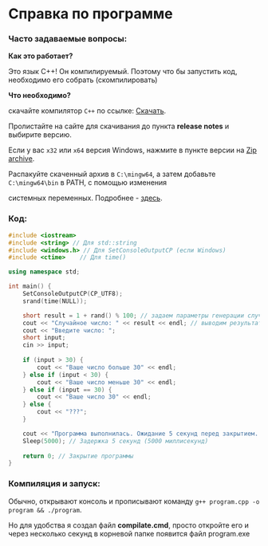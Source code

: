 # Справка по программе

### Часто задаваемые вопросы:

**Как это работает?**

Это язык C++! Он компилируемый. Поэтому что бы запустить код, необходимо его собрать (скомпилировать)

**Что необходимо?**

скачайте компилятор ``C++`` по ссылке: [Скачать](https://winlibs.com/).

Пролистайте на сайте для скачивания до пункта **release notes** и выбирите версию.

Если у вас ``x32`` или `x64` версия Windows, нажмите в пункте версии на <u>Zip archive</u>.

Распакуйте скаченный архив в `C:\mingw64`, а затем добавьте `C:\mingw64\bin` в PATH, с помощью изменения

системных переменных. Подробнее - [здесь](https://www.architectryan.com/2018/03/17/add-to-the-path-on-windows-10/).

### Код:

```cpp
#include <iostream>
#include <string> // Для std::string
#include <windows.h> // Для SetConsoleOutputCP (если Windows)
#include <ctime>    // Для time()

using namespace std;

int main() {
    SetConsoleOutputCP(CP_UTF8);
    srand(time(NULL));

    short result = 1 + rand() % 100; // задаем параметры генерации случайного числа
    cout << "Случайное число: " << result << endl; // выводим результат математических операций 
    cout << "Введите число: ";
    short input;
    cin >> input;
    
    if (input > 30) {
        cout << "Ваше число больше 30" << endl;
    } else if (input < 30) {
        cout << "Ваше число меньше 30" << endl;
    } else if (input == 30) {
        cout << "Ваше число 30" << endl;
    } else {
        cout << "???";
    }

    cout << "Программа выполнилась. Ожидание 5 секунд перед закрытием..." << endl;
    Sleep(5000); // Задержка 5 секунд (5000 миллисекунд)
    
    return 0; // Закрытие программы
}
```

### Компиляция и запуск:

Обычно, открывают консоль и прописывают команду `g++ program.cpp -o program && ./program`.

Но для удобства я создал файл **compilate.cmd**, просто откройте его и через несколько секунд в корневой папке появится файл program.exe